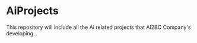 # AiProjects
This repository will include all the Ai related projects that AI2BC Company's developing.
